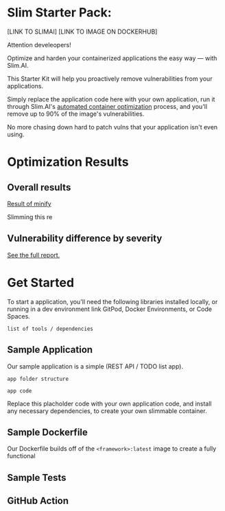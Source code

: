 # Slim Starter Pack: <Framework>
[LINK TO SLIMAI]
[LINK TO IMAGE ON DOCKERHUB]

Attention <Framework> develeopers! 

Optimize and harden your containerized applications the easy way — with Slim.AI. 

This Starter Kit will help you proactively remove vulnerabilities from your applications. 

Simply replace the application code here with your own application, run it through Slim.AI's [automated container optimization](https://www.slim.ai/docs/optimization) process, and you'll remove up to 90% of the image's vulnerabilities. 

No more chasing down hard to patch vulns that your application isn't even using. 

# Optimization Results
## Overall results
[Result of minify <FRAMEWORK>](./results.png)

Slimming this <Framework container> re

## Vulnerability difference by severity 

[See the full report.](https://www.slim.ai/starter-kits/<framework>)

# Get Started
To start a <Framework> application, you'll need the following libraries installed locally, or running in a dev environment link GitPod, Docker Environments, or Code Spaces. 

``` 
list of tools / dependencies
```

## Sample Application
Our sample application is a simple (REST API / TODO list app). 

```
app folder structure
```

```
app code
```

Replace this placholder code with your own application code, and install any necessary dependencies, to create your own slimmable container. 

## Sample Dockerfile
Our Dockerfile builds off of the `<framework>:latest` image to create a fully functional

## Sample Tests

## GitHub Action
